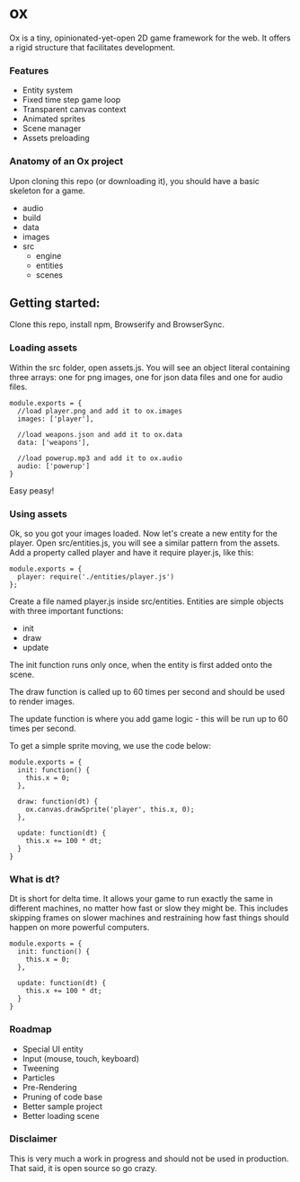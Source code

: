 # ox
Ox is a tiny, opinionated-yet-open 2D game framework for the web. It offers a rigid structure that facilitates development.

### Features

- Entity system
- Fixed time step game loop
- Transparent canvas context
- Animated sprites
- Scene manager
- Assets preloading

### Anatomy of an Ox project

Upon cloning this repo (or downloading it), you should have a basic skeleton for a game.

- audio
- build
- data
- images
- src
  - engine
  - entities
  - scenes

## Getting started:

Clone this repo, install npm, Browserify and BrowserSync.

### Loading assets

Within the src folder, open assets.js. You will see an object literal containing three arrays: one for png images, one for json data files and one for audio files.

    module.exports = {
      //load player.png and add it to ox.images
      images: ['player'],
      
      //load weapons.json and add it to ox.data
      data: ['weapons'],
      
      //load powerup.mp3 and add it to ox.audio
      audio: ['powerup']
    }

Easy peasy!

### Using assets

Ok, so you got your images loaded. Now let's create a new entity for the player. Open src/entities.js, you will see a similar pattern from the assets. Add a property called player and have it require player.js, like this:

    module.exports = {
      player: require('./entities/player.js')
    };

Create a file named player.js inside src/entities. Entities are simple objects with three important functions:

- init
- draw
- update

The init function runs only once, when the entity is first added onto the scene.

The draw function is called up to 60 times per second and should be used to render images.

The update function is where you add game logic - this will be run up to 60 times per second.

To get a simple sprite moving, we use the code below:

    module.exports = {
      init: function() {
        this.x = 0;
      },
      
      draw: function(dt) {
        ox.canvas.drawSprite('player', this.x, 0);
      },
      
      update: function(dt) {
        this.x += 100 * dt;
      }
    }

### What is dt?

Dt is short for delta time. It allows your game to run exactly the same in different machines, no matter how fast or slow they might be. This includes skipping frames on slower machines and restraining how fast things should happen on more powerful computers.

    module.exports = {
      init: function() {
        this.x = 0;
      },
      
      update: function(dt) {
        this.x += 100 * dt;
      }
    }

### Roadmap

- Special UI entity
- Input (mouse, touch, keyboard)
- Tweening
- Particles
- Pre-Rendering
- Pruning of code base
- Better sample project
- Better loading scene

### Disclaimer

This is very much a work in progress and should not be used in production. That said, it is open source so go crazy.
